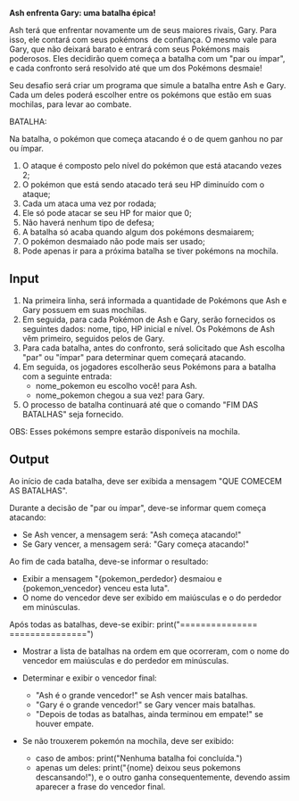 **Ash enfrenta Gary: uma batalha épica!**

Ash terá que enfrentar novamente um de seus maiores rivais, Gary. Para isso, ele contará com seus pokémons  de confiança. O mesmo vale para Gary, que não deixará barato e entrará com seus Pokémons mais poderosos. Eles decidirão quem começa a batalha com um "par ou ímpar", e cada confronto será resolvido até que um dos Pokémons desmaie!

Seu desafio será criar um programa que simule a batalha entre Ash e Gary. Cada um deles poderá escolher entre os pokémons que estão em suas mochilas, para levar ao combate.

BATALHA:

Na batalha, o pokémon que começa atacando é o de quem ganhou no par ou ímpar.
1. O ataque é composto pelo nível do pokémon que está atacando vezes 2;
2. O pokémon que está sendo atacado terá seu HP diminuído com o ataque;
3. Cada um ataca uma vez por rodada;
4. Ele só pode atacar se seu HP for maior que 0;
5. Não haverá nenhum tipo de defesa;
6. A batalha só acaba quando algum dos pokémons desmaiarem;
7. O pokémon desmaiado não pode mais ser usado;
8. Pode apenas ir para a próxima batalha se tiver pokémons na mochila.

## Input

1. Na primeira linha, será informada a quantidade de Pokémons que Ash e Gary possuem em suas mochilas.
2. Em seguida, para cada Pokémon de Ash e Gary, serão fornecidos os seguintes dados: nome, tipo, HP inicial e nível. Os Pokémons de Ash vêm primeiro, seguidos pelos de Gary.
3. Para cada batalha, antes do confronto, será solicitado que Ash escolha "par" ou "ímpar" para determinar quem começará atacando.
4. Em seguida, os jogadores escolherão seus Pokémons para a batalha com a seguinte entrada:
    - nome_pokemon eu escolho você! para Ash.
    - nome_pokemon chegou a sua vez! para Gary.
5. O processo de batalha continuará até que o comando "FIM DAS BATALHAS" seja fornecido.

OBS: Esses pokémons sempre estarão disponíveis na mochila.

## Output

Ao início de cada batalha, deve ser exibida a mensagem "QUE COMECEM AS BATALHAS".

Durante a decisão de "par ou ímpar", deve-se informar quem começa atacando:
- Se Ash vencer, a mensagem será: "Ash começa atacando!"
- Se Gary vencer, a mensagem será: "Gary começa atacando!"

Ao fim de cada batalha, deve-se informar o resultado:
- Exibir a mensagem "{pokemon_perdedor} desmaiou e {pokemon_vencedor} venceu esta luta".
- O nome do vencedor deve ser exibido em maiúsculas e o do perdedor em minúsculas.

Após todas as batalhas, deve-se exibir:
print("=============== ===============")
- Mostrar a lista de batalhas na ordem em que ocorreram, com o nome do vencedor em maiúsculas e do perdedor em minúsculas.
- Determinar e exibir o vencedor final:
    - "Ash é o grande vencedor!" se Ash vencer mais batalhas.
    - "Gary é o grande vencedor!" se Gary vencer mais batalhas.
    - "Depois de todas as batalhas, ainda terminou em empate!" se houver empate.

- Se não trouxerem pokemón na mochila, deve ser exibido:
    - caso de ambos: print("Nenhuma batalha foi concluída.")
    - apenas um deles: print("{nome} deixou seus pokemons descansando!"), e o outro ganha consequentemente, devendo assim aparecer a frase do vencedor final.

